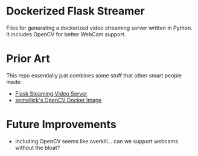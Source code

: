 # Dockerized Flask Streamer
Files for generating a dockerized video streaming server written in Python.  It includes OpenCV for better WebCam support.

# Prior Art
This repo essentially just combines some stuff that other smart people made:
- [Flask Steaming Video Server](https://github.com/miguelgrinberg/flask-video-streaming)
- [spmallick's OpenCV Docker Image](https://hub.docker.com/r/spmallick/opencv-docker/)

# Future Improvements
- Including OpenCV seems like overkill... can we support webcams without the bloat?
